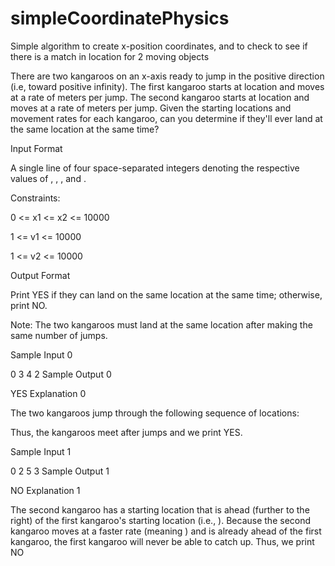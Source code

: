 # simpleCoordinatePhysics
Simple algorithm to create x-position coordinates, and to check to see if there is a match in location for 2 moving objects



There are two kangaroos on an x-axis ready to jump in the positive direction (i.e, toward positive infinity). The first kangaroo starts at location  and moves at a rate of  meters per jump. The second kangaroo starts at location  and moves at a rate of  meters per jump. Given the starting locations and movement rates for each kangaroo, can you determine if they'll ever land at the same location at the same time?

Input Format

A single line of four space-separated integers denoting the respective values of , , , and .

Constraints:

0 <= x1 <= x2 <= 10000

1 <= v1 <= 10000 

1 <= v2 <= 10000 


Output Format

Print YES if they can land on the same location at the same time; otherwise, print NO.

Note: The two kangaroos must land at the same location after making the same number of jumps.

Sample Input 0

0 3 4 2
Sample Output 0

YES
Explanation 0

The two kangaroos jump through the following sequence of locations:

Thus, the kangaroos meet after  jumps and we print YES.

Sample Input 1

0 2 5 3
Sample Output 1

NO
Explanation 1

The second kangaroo has a starting location that is ahead (further to the right) of the first kangaroo's starting location (i.e., ). Because the second kangaroo moves at a faster rate (meaning ) and is already ahead of the first kangaroo, the first kangaroo will never be able to catch up. Thus, we print NO
